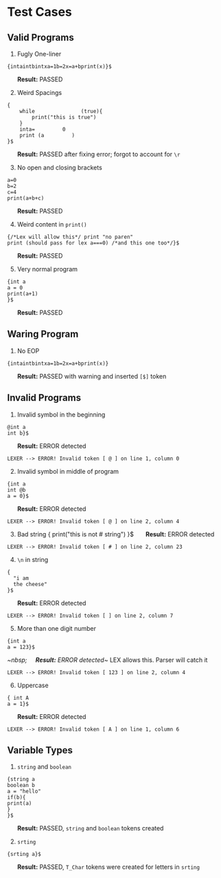# Test Cases

## Valid Programs
1. Fugly One-liner
```
{intaintbintxa=1b=2x=a+bprint(x)}$
```
&nbsp;&nbsp;&nbsp;&nbsp;&nbsp;&nbsp;**Result:** PASSED

2. Weird Spacings
```
{
    while               (true){
        print("this is true")
    }
    inta=         0
    print (a         )
}$
```
&nbsp;&nbsp;&nbsp;&nbsp;&nbsp;&nbsp;**Result:** PASSED after fixing error; forgot to account for `\r`

3. No open and closing brackets
```
a=0
b=2
c=4
print(a+b+c)
```
&nbsp;&nbsp;&nbsp;&nbsp;&nbsp;&nbsp;**Result:** PASSED

4. Weird content in `print()`
```
{/*Lex will allow this*/ print "no paren"
print (should pass for lex a===0) /*and this one too*/}$
```
&nbsp;&nbsp;&nbsp;&nbsp;&nbsp;&nbsp;**Result:** PASSED

5. Very normal program
```
{int a
a = 0
print(a+1)
}$
```
&nbsp;&nbsp;&nbsp;&nbsp;&nbsp;&nbsp;**Result:** PASSED

## Waring Program
1. No EOP
```
{intaintbintxa=1b=2x=a+bprint(x)}
```
&nbsp;&nbsp;&nbsp;&nbsp;&nbsp;&nbsp;**Result:** PASSED with warning and inserted `[$]` token

## Invalid Programs
1. Invalid symbol in the beginning
```
@int a
int b}$
```
&nbsp;&nbsp;&nbsp;&nbsp;&nbsp;&nbsp;**Result:** ERROR detected
```
LEXER --> ERROR! Invalid token [ @ ] on line 1, column 0
```

2. Invalid symbol in middle of program
```
{int a
int @b
a = 0}$
```
&nbsp;&nbsp;&nbsp;&nbsp;&nbsp;&nbsp;**Result:** ERROR detected
```
LEXER --> ERROR! Invalid token [ @ ] on line 2, column 4
```

3. Bad string 
{
    print("this is not # string")
}$
&nbsp;&nbsp;&nbsp;&nbsp;&nbsp;&nbsp;**Result:** ERROR detected
```
LEXER --> ERROR! Invalid token [ # ] on line 2, column 23
```

4. `\n` in string
```
{
  "i am
  the cheese"
}$
```
&nbsp;&nbsp;&nbsp;&nbsp;&nbsp;&nbsp;**Result:** ERROR detected
```
LEXER --> ERROR! Invalid token [ ] on line 2, column 7
```


5. More than one digit number
```
{int a
a = 123}$
```
*~nbsp;&nbsp;&nbsp;&nbsp;&nbsp;&nbsp;**Result:** ERROR detected~* LEX allows this. Parser will catch it
```
LEXER --> ERROR! Invalid token [ 123 ] on line 2, column 4
```

6. Uppercase
```
{ int A
a = 1}$
```
&nbsp;&nbsp;&nbsp;&nbsp;&nbsp;&nbsp;**Result:** ERROR detected
```
LEXER --> ERROR! Invalid token [ A ] on line 1, column 6
```
## Variable Types
1. `string` and `boolean`
```
{string a
boolean b
a = "hello"
if(b){
print(a)
}
}$
```
&nbsp;&nbsp;&nbsp;&nbsp;&nbsp;&nbsp;**Result:** PASSED, `string` and `boolean` tokens created

2. `srting`
```
{srting a}$
```
&nbsp;&nbsp;&nbsp;&nbsp;&nbsp;&nbsp;**Result:** PASSED, `T_Char` tokens were created for letters in `srting`
